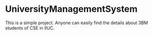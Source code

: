 # UniversityManagementSystem
This is a simple project. Anyone can easily find the details about 3BM students of CSE in IIUC.
